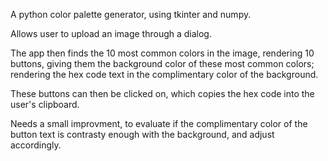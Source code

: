 A python color palette generator, using tkinter and numpy. 

Allows user to upload an image through a dialog.

The app then finds the 10 most common colors in the image, rendering 10 buttons, giving them the background color of these most common colors;
rendering the hex code text in the complimentary color of the background.

These buttons can then be clicked on, which copies the hex code into the user's clipboard.

Needs a small improvment, to evaluate if the complimentary color of the button text is contrasty enough with the background, and adjust accordingly.

